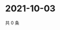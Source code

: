 # 2021-10-03

共 0 条

<!-- BEGIN -->
<!-- 最后更新时间 Sun Oct 03 2021 16:16:48 GMT+0800 (China Standard Time) -->

<!-- END -->
